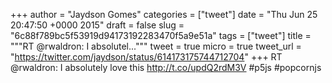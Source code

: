
+++
author = "Jaydson Gomes"
categories = ["tweet"]
date = "Thu Jun 25 20:47:50 +0000 2015"
draft = false
slug = "6c88f789bc5f53919d94173192283470f5a9e51a"
tags = ["tweet"]
title = """RT @rwaldron: I absolutel..."""
tweet = true
micro = true
tweet_url = "https://twitter.com/jaydson/status/614173175744712704"
+++
RT @rwaldron: I absolutely love this http://t.co/updQ2rdM3V #p5js #popcornjs
